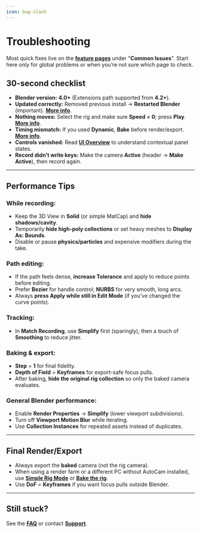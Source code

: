 ```yaml
---
icon: bug-slash
---
```


# Troubleshooting

Most quick fixes live on the [**feature pages**](../learn/features/) under "**Common Issues**". Start here only for global problems or when you’re not sure which page to check.

## 30-second checklist

* **Blender version:** **4.0+** (Extensions path supported from **4.2+**).
* **Updated correctly:** Removed previous install → **Restarted Blender** (important). [**More info**](../welcome/installation.md).
* **Nothing moves:** Select the rig and make sure **Speed** ≠ **0**; press **Play**. [**More info**](../learn/features/rig.md#common-issues-and-quick-fixes).
* **Timing mismatch:** If you used **Dynamic**, **Bake** before render/export. [**More info**](../learn/features/bake.md#common-issues-and-quick-fixes).
* **Controls vanished:** Read [**UI Overview**](../learn/features/ui-overview.md) to understand contextual panel states.
* **Record didn’t write keys:** Make the camera **Active** (header → **Make Active**), then record again.

***

## Performance Tips

### While recording:

* Keep the 3D View in **Solid** (or simple MatCap) and **hide shadows/cavity**.
* Temporarily **hide high-poly collections** or set heavy meshes to **Display As: Bounds**.
* Disable or pause **physics/particles** and expensive modifiers during the take.

### Path editing:

* If the path feels dense, **increase Tolerance** and apply to reduce points before editing.
* Prefer **Bezier** for handle control; **NURBS** for very smooth, long arcs.
* Always **press Apply while still in Edit Mode** (if you’ve changed the curve points).

### Tracking:

* In **Match Recording**, use **Simplify** first (sparingly), then a touch of **Smoothing** to reduce jitter.

### Baking & export:

* **Step** = **1** for final fidelity.
* **Depth of Field** = **Keyframes** for export-safe focus pulls.
* After baking, **hide the original rig collection** so only the baked camera evaluates.

### General Blender performance:

* Enable **Render Properties** → **Simplify** (lower viewport subdivisions).
* Turn off **Viewport Motion Blur** while iterating.
* Use **Collection Instances** for repeated assets instead of duplicates.

***

## Final Render/Export

* Always export the **baked** camera (not the rig camera).
* When using a render farm or a different PC without AutoCam installed, use [**Simple Rig Mode**](../learn/features/rig.md#rig-mode) or [**Bake the rig**](../learn/features/bake.md).
* Use **DoF** = **Keyframes** if you want focus pulls outside Blender.

***

## Still stuck?

See the [**FAQ**](faq.md) or contact [**Support**](support.md).

&#x20;&#x20;
